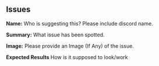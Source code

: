 ## Issues

**Name:**
Who is suggesting this? Please include discord name.

**Summary:**
What issue has been spotted.

**Image:**
Please provide an Image (If Any) of the issue.

**Expected Results**
How is it supposed to look/work
